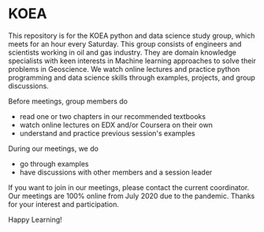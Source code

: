# KOEA

This repository is for the KOEA python and data science study group, which meets for an hour every Saturday.
This group consists of engineers and scientists working in oil and gas industry. They are domain knowledge specialists with keen interests in Machine learning approaches to solve their problems in Geoscience. We watch online lectures and practice python programming and data science skills through examples, projects, and group discussions.

Before meetings, group members do
* read one or two chapters in our recommended textbooks
* watch online lectures on EDX and/or Coursera on their own
* understand and practice previous session's examples

During our meetings, we do
* go through examples
* have discussions with other members and a session leader

If you want to join in our meetings, please contact the current coordinator.
Our meetings are 100% online from July 2020 due to the pandemic.
Thanks for your interest and participation.

Happy Learning!
